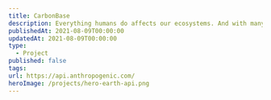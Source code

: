 ```yaml
---
title: CarbonBase
description: Everything humans do affects our ecosystems. And with many of the Earth's systems at tipping points, there must be accessibility and modernization of climate data platforms.
publishedAt: 2021-08-09T00:00:00
updatedAt: 2021-08-09T00:00:00
type:
  - Project
published: false
tags: 
url: https://api.anthropogenic.com/
heroImage: /projects/hero-earth-api.png
---
```

